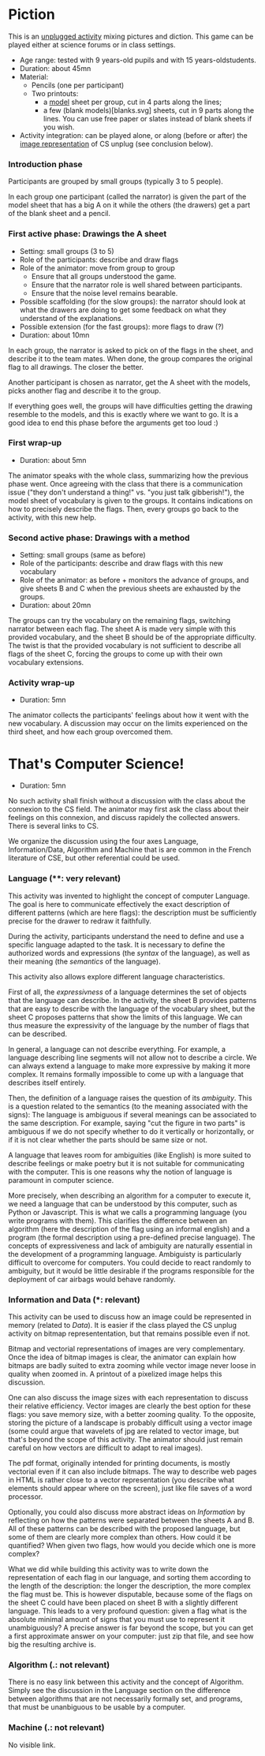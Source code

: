 # Piction

This is an [unplugged activity](https://csunplugged.org/) mixing
pictures and diction. This game can be played either at science forums
or in class settings. 

- Age range: tested with 9 years-old pupils and with 15 years-oldstudents.
- Duration: about 45mn
- Material: 
  - Pencils (one per participant)
  - Two printouts:
    - a [model](models.svg) sheet per group, cut in 4 parts along the lines;
    - a few (blank models)[blanks.svg] sheets, cut in 9 parts along the lines.
      You can use free paper or slates instead of blank sheets if you wish.
- Activity integration: can be played alone, or along (before or after) the
  [image representation](https://classic.csunplugged.org/image-representation/)
  of CS unplug (see conclusion below).

### Introduction phase

Participants are grouped by small groups (typically 3 to 5 people). 

In each group one participant (called the narrator) is given the part
of the model sheet that has a big A on it while the others (the
drawers) get a part of the blank sheet and a pencil.

### First active phase: Drawings the A sheet

- Setting: small groups (3 to 5)
- Role of the participants: describe and draw flags
- Role of the animator: move from group to group
  - Ensure that all groups understood the game. 
  - Ensure that the narrator role is well shared between participants. 
  - Ensure that the noise level remains bearable.
- Possible scaffolding (for the slow groups): the narrator should look
  at what the drawers are doing to get some feedback on what they
  understand of the explanations.
- Possible extension (for the fast groups): more flags to draw (?)
- Duration: about 10mn

In each group, the narrator is asked to pick on of the flags in the
sheet, and describe it to the team mates. When done, the group
compares the original flag to all drawings. The closer the better.

Another participant is chosen as narrator, get the A sheet with the
models, picks another flag and describe it to the group. 

If everything goes well, the groups will have difficulties getting the
drawing resemble to the models, and this is exactly where we want to
go. It is a good idea to end this phase before the arguments get too
loud :)

### First wrap-up

- Duration: about 5mn

The animator speaks with the whole class, summarizing how the previous
phase went. Once agreeing with the class that there is a communication
issue ("they don't understand a thing!" vs. "you just talk
gibberish!"), the model sheet of vocabulary is given to the groups. It
contains indications on how to precisely describe the flags. Then,
every groups go back to the activity, with this new help.

### Second active phase: Drawings with a method

- Setting: small groups (same as before)
- Role of the participants: describe and draw flags with this new vocabulary
- Role of the animator: as before + monitors the advance of groups, and give
  sheets B and C when the previous sheets are exhausted by the groups. 
- Duration: about 20mn

The groups can try the vocabulary on the remaining flags, switching
narrator between each flag. The sheet A is made very simple with this
provided vocabulary, and the sheet B should be of the appropriate
difficulty. The twist is that the provided vocabulary is not
sufficient to describe all flags of the sheet C, forcing the groups to
come up with their own vocabulary extensions.

### Activity wrap-up

- Duration: 5mn

The animator collects the participants' feelings about how it went
with the new vocabulary. A discussion may occur on the limits
experienced on the third sheet, and how each group overcomed them.

# That's Computer Science!

- Duration: 5mn

No such activity shall finish without a discussion with the class
about the connexion to the CS field. The animator may first ask the
class about their feelings on this connexion, and discuss rapidely the
collected answers. There is several links to CS. 

We organize the discussion using the four axes Language,
Information/Data, Algorithm and Machine that is are common in the
French literature of CSE, but other referential could be used.

### Language (\*\*: very relevant)

This activity was invented to highlight the concept of computer
Language. The goal is here to communicate effectively the exact
description of different patterns (which are here flags): the
description must be sufficiently precise for the drawer to 
redraw it faithfully.

During the activity, participants understand the need to define and
use a specific language adapted to the task. It is necessary to define
the authorized words and expressions (the *syntax* of the language), as
well as their meaning (the *semantics* of the language).

This activity also allows explore different language characteristics. 

First of all, the *expressivness* of a language determines the set of
objects that the language can describe. In the activity, the sheet B
provides patterns that are easy to describe with the language of the
vocabulary sheet, but the sheet C proposes patterns that show the
limits of this language. We can thus measure the expressivity of the
language by the number of flags that can be described.

In general, a language can not describe everything. For example, a
language describing line segments will not allow not to describe a
circle. We can always extend a language to make more expressive by
making it more complex. It remains formally impossible to come up with
a language that describes itself entirely.

Then, the definition of a language raises the question of its
*ambiguity*. This is a question related to the semantics (to the
meaning associated with the signs): The language is ambiguous if
several meanings can be associated to the same description. For
example, saying "cut the figure in two parts" is ambiguous if we do
not specify whether to do it vertically or horizontally, or if it is
not clear whether the parts should be same size or not.

A language that leaves room for ambiguities (like English) is more
suited to describe feelings or make poetry but it is not suitable for
communicating with the computer. This is one reasons why the notion of
language is paramount in computer science.

More precisely, when describing an algorithm for a computer to execute
it, we need a language that can be understood by this computer, such
as Python or Javascript. This is what we calls a programming language
(you write programs with them). This clarifies the difference between
an algorithm (here the description of the flag using an informal
english) and a program (the formal description using a pre-defined
precise language). The concepts of expressiveness and lack of
ambiguity are naturally essential in the development of a programming
language. Ambiguisty is particularly difficult to overcome for
computers. You could decide to react randomly to ambiguity, but it
would be little desirable if the programs responsible for the
deployment of car airbags would behave randomly.

### Information and Data (\*: relevant)

This activity can be used to discuss how an image could be represented
in memory (related to *Data*). It is easier if the class played the CS
unplug activity on bitmap represententation, but that remains possible
even if not.

Bitmap and vectorial representations of images are very complementary.
Once the idea of bitmap images is clear, the animator can explain how
bitmaps are badly suited to extra zooming while vector image never
loose in quality when zoomed in. A printout of a pixelized image helps
this discussion.

One can also discuss the image sizes with each representation to
discuss their relative efficiency. Vector images are clearly the best
option for these flags: you save memory size, with a better zooming
quality. To the opposite, storing the picture of a landscape is
probably difficult using a vector image (some could argue that
wavelets of jpg are related to vector image, but that's beyond the
scope of this activity. The animator should just remain careful on how
vectors are difficult to adapt to real images).

The pdf format, originally intended for printing documents, is mostly
vectorial even if it can also include bitmaps. The way to describe web
pages in HTML is rather close to a vector representation (you describe
what elements should appear where on the screen), just like file saves
of a word processor.

Optionally, you could also discuss more abstract ideas on *Information*
by reflecting on how the patterns were separated between the sheets A
and B. All of these patterns can be described with the proposed
language, but some of them are clearly more complex than others. How
could it be quantified? When given two flags, how would you decide
which one is more complex?

What we did while building this activity was to write down the
representation of each flag in our language, and sorting them
according to the length of the description: the longer the
description, the more complex the flag must be. This is however
disputable, because some of the flags on the sheet C could have been
placed on sheet B with a slightly different language. This leads to a
very profound question: given a flag what is the absolute minimal
amount of signs that you must use to represent it unambiguously? A
precise answer is far beyond the scope, but you can get a first
approximate answer on your computer: just zip that file, and see how
big the resulting archive is.

### Algorithm (.: not relevant)

There is no easy link between this activity and the concept of
Algorithm. Simply see the discussion in the Language section on the
difference between algorithms that are not necessarily formally set,
and programs, that must be unanbiguous to be usable by a computer.

### Machine (.: not relevant)

No visible link.
